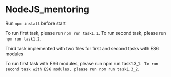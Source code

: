 # NodeJS_mentoring

Run `npm install` before start

To run first task, please run `npm run task1.1`.
To run second task, please run `npm run task1.2`.

Third task implemented with two files for first and second tasks with ES6 modules

To run first task with ES6 modules, please run npm run task1.3_1`.
To run second task with ES6 modules, please run npm run task1.3_2`.

